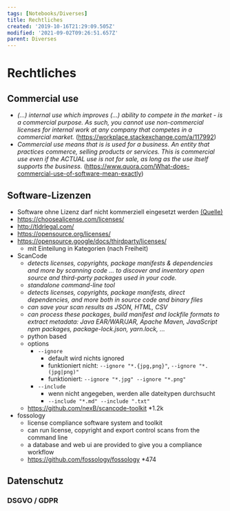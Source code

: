 ```yaml
---
tags: [Notebooks/Diverses]
title: Rechtliches
created: '2019-10-16T21:29:09.505Z'
modified: '2021-09-02T09:26:51.657Z'
parent: Diverses
---
```


# Rechtliches

## Commercial use
- *(...) internal use which improves (...) ability to compete in the market - is a commercial purpose. As such, you cannot use non-commercial licenses for internal work at any company that competes in a commercial market.*
  (https://workplace.stackexchange.com/a/117992)
- *Commercial use means that is is used for a business. An entity that practices commerce, selling products or services.
  This is commercial use even if the ACTUAL use is not for sale, as long as the use itself supports the business.*
  (https://www.quora.com/What-does-commercial-use-of-software-mean-exactly)


## Software-Lizenzen
- Software ohne Lizenz darf nicht kommerziell eingesetzt werden [(Quelle)](https://choosealicense.com/no-permission/)
- https://choosealicense.com/licenses/
- http://tldrlegal.com/
- https://opensource.org/licenses/
- https://opensource.google/docs/thirdparty/licenses/
  - mit Einteilung in Kategorien (nach Freiheit)
- ScanCode
  - *detects licenses, copyrights, package manifests & dependencies and more by scanning code ... to discover and inventory open source and third-party packages used in your code.*
  - *standalone command-line tool*
  - *detects licenses, copyrights, package manifests, direct dependencies, and more both in source code and binary files*
  - *can save your scan results as JSON, HTML, CSV*
  - *can process these packages, build manifest and lockfile formats to extract metadata:  Java EAR/WAR/JAR,  Apache Maven, JavaScript npm packages, package-lock.json, yarn.lock, ...*
  - python based
  - options
    - `--ignore`
      - default wird nichts ignored
      - funktioniert nicht: `--ignore "*.{jpg,png}"`, `--ignore "*.(jpg|png)"`
      - funktioniert: `--ignore "*.jpg" --ignore "*.png"`
    - `--include`
      - wenn nicht angegeben, werden alle dateitypen durchsucht
      - `--include "*.md" --include ".txt"`
  - https://github.com/nexB/scancode-toolkit *1.2k
- fossology
  - license compliance software system and toolkit
  - can run license, copyright and export control scans from the command line
  - a database and web ui are provided to give you a compliance workflow
  - https://github.com/fossology/fossology *474


## Datenschutz

### DSGVO / GDPR
